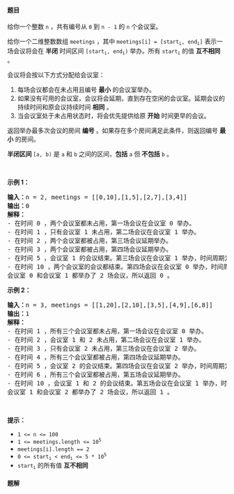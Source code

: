 #### 题目
<p>给你一个整数 <code>n</code> ，共有编号从 <code>0</code> 到 <code>n - 1</code> 的 <code>n</code> 个会议室。</p>

<p>给你一个二维整数数组 <code>meetings</code> ，其中 <code>meetings[i] = [start<sub>i</sub>, end<sub>i</sub>]</code> 表示一场会议将会在 <strong>半闭</strong> 时间区间 <code>[start<sub>i</sub>, end<sub>i</sub>)</code> 举办。所有 <code>start<sub>i</sub></code> 的值 <strong>互不相同</strong> 。</p>

<p>会议将会按以下方式分配给会议室：</p>

<ol>
	<li>每场会议都会在未占用且编号 <strong>最小</strong> 的会议室举办。</li>
	<li>如果没有可用的会议室，会议将会延期，直到存在空闲的会议室。延期会议的持续时间和原会议持续时间 <strong>相同</strong> 。</li>
	<li>当会议室处于未占用状态时，将会优先提供给原 <strong>开始</strong> 时间更早的会议。</li>
</ol>

<p>返回举办最多次会议的房间 <strong>编号</strong> 。如果存在多个房间满足此条件，则返回编号 <strong>最小</strong> 的房间。</p>

<p><strong>半闭区间 </strong><code>[a, b)</code> 是 <code>a</code> 和 <code>b</code> 之间的区间，<strong>包括</strong> <code>a</code> 但<strong> 不包括</strong> <code>b</code> 。</p>

<p>&nbsp;</p>

<p><strong>示例 1：</strong></p>

<pre><strong>输入：</strong>n = 2, meetings = [[0,10],[1,5],[2,7],[3,4]]
<strong>输出：</strong>0
<strong>解释：</strong>
- 在时间 0 ，两个会议室都未占用，第一场会议在会议室 0 举办。
- 在时间 1 ，只有会议室 1 未占用，第二场会议在会议室 1 举办。
- 在时间 2 ，两个会议室都被占用，第三场会议延期举办。
- 在时间 3 ，两个会议室都被占用，第四场会议延期举办。
- 在时间 5 ，会议室 1 的会议结束。第三场会议在会议室 1 举办，时间周期为 [5,10) 。
- 在时间 10 ，两个会议室的会议都结束。第四场会议在会议室 0 举办，时间周期为 [10,11) 。
会议室 0 和会议室 1 都举办了 2 场会议，所以返回 0 。 
</pre>

<p><strong>示例 2：</strong></p>

<pre><strong>输入：</strong>n = 3, meetings = [[1,20],[2,10],[3,5],[4,9],[6,8]]
<strong>输出：</strong>1
<strong>解释：</strong>
- 在时间 1 ，所有三个会议室都未占用，第一场会议在会议室 0 举办。
- 在时间 2 ，会议室 1 和 2 未占用，第二场会议在会议室 1 举办。
- 在时间 3 ，只有会议室 2 未占用，第三场会议在会议室 2 举办。
- 在时间 4 ，所有三个会议室都被占用，第四场会议延期举办。 
- 在时间 5 ，会议室 2 的会议结束。第四场会议在会议室 2 举办，时间周期为 [5,10) 。
- 在时间 6 ，所有三个会议室都被占用，第五场会议延期举办。 
- 在时间 10 ，会议室 1 和 2 的会议结束。第五场会议在会议室 1 举办，时间周期为 [10,12) 。 
会议室 1 和会议室 2 都举办了 2 场会议，所以返回 1 。 
</pre>

<p>&nbsp;</p>

<p><strong>提示：</strong></p>

<ul>
	<li><code>1 &lt;= n &lt;= 100</code></li>
	<li><code>1 &lt;= meetings.length &lt;= 10<sup>5</sup></code></li>
	<li><code>meetings[i].length == 2</code></li>
	<li><code>0 &lt;= start<sub>i</sub> &lt; end<sub>i</sub> &lt;= 5 * 10<sup>5</sup></code></li>
	<li><code>start<sub>i</sub></code> 的所有值 <strong>互不相同</strong></li>
</ul>


 #### 题解
